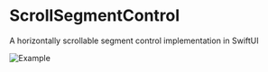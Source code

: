 # ScrollSegmentControl

A horizontally scrollable segment control implementation in SwiftUI

![Example]([http://url/to/img.png](https://imgur.com/a/dOXREZS)https://imgur.com/a/dOXREZS)
